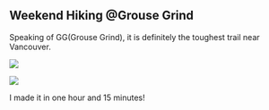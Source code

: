 ## Weekend Hiking @Grouse Grind

<p>Speaking of GG(Grouse Grind), it is definitely the toughest trail near Vancouver. <p>

<p><img src="https://user-images.githubusercontent.com/79688638/199358700-eefb1f01-66ac-4b13-a5d4-5351d1ba07b9.jpg"> <p>

<p><img src="https://user-images.githubusercontent.com/79688638/199358747-ebac3123-9c82-44bb-9e90-4d500ef26af4.jpg"> <p>

<p>I made it in one hour and 15 minutes! <p>
